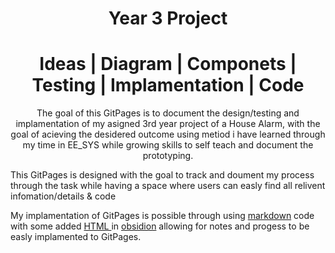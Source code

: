
# <center>Year 3 Project</center>

# <center>Ideas | Diagram | Componets | Testing | Implamentation | Code</center>

<div align="center">
The goal of this GitPages is to document the design/testing and implamentation of my asigned 3rd year project of a House Alarm, with the goal of acieving the desidered outcome using metiod i have learned through my time in EE_SYS while growing skills to self teach and document the prototyping.
</div>

This GitPages is designed with the goal to track and doument my process through the task while having a space where users can easly find all relivent infomation/details & code

My implamentation of GitPages is possible through using [markdown](/https://daringfireball.net/projects/markdown/syntax) code with some added [HTML ](/https://www.freecodecamp.org/news/html-and-html5-example/) in [obsidion](/https://obsidian.md/) allowing for notes and progess to be easly implamented to GitPages. 

<html>
  <body background="https://assets.digitalocean.com/blog/static/hacktoberfest-is-back/hero.png">
  </body>
</html>



